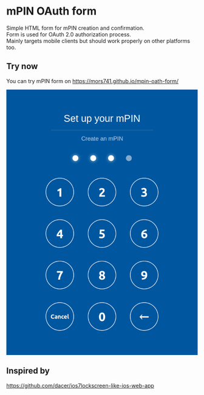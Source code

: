 # mPIN OAuth form

Simple HTML form for mPIN creation and confirmation.  
Form is used for OAuth 2.0 authorization process.  
Mainly targets mobile clients but should work properly on other platforms too.

## Try now

You can try mPIN form on https://mors741.github.io/mpin-oath-form/

<img src="example.png" alt="mPIN form screenshot" align="center">

## Inspired by
https://github.com/dacer/ios7lockscreen-like-ios-web-app
